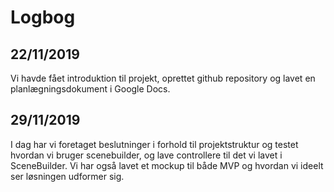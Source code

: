 # Logbog

## 22/11/2019
Vi havde fået introduktion til projekt, oprettet github repository og lavet en planlægningsdokument i Google Docs.

## 29/11/2019
I dag har vi foretaget beslutninger i forhold til projektstruktur og testet hvordan vi bruger scenebuilder, og lave controllere til det vi lavet i SceneBuilder.
Vi har også lavet et mockup til både MVP og hvordan vi ideelt ser løsningen udformer sig.
